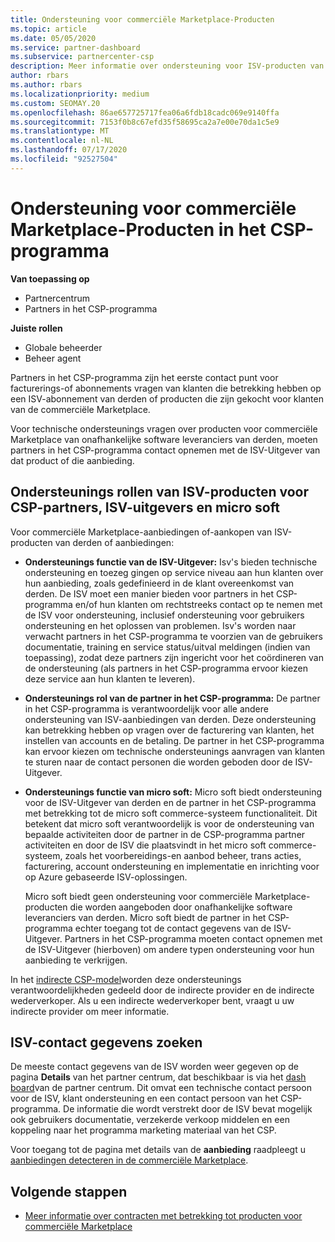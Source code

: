 ```yaml
---
title: Ondersteuning voor commerciële Marketplace-Producten
ms.topic: article
ms.date: 05/05/2020
ms.service: partner-dashboard
ms.subservice: partnercenter-csp
description: Meer informatie over ondersteuning voor ISV-producten van derden of abonnementen in de commerciële Marketplace van het CSP-programma.
author: rbars
ms.author: rbars
ms.localizationpriority: medium
ms.custom: SEOMAY.20
ms.openlocfilehash: 86ae657725717fea06a6fdb18cadc069e9140ffa
ms.sourcegitcommit: 7153f0b8c67efd35f58695ca2a7e00e70da1c5e9
ms.translationtype: MT
ms.contentlocale: nl-NL
ms.lasthandoff: 07/17/2020
ms.locfileid: "92527504"
---
```

# <a name="support-for-commercial-marketplace-products-in-the-csp-program"></a>Ondersteuning voor commerciële Marketplace-Producten in het CSP-programma

**Van toepassing op**

- Partnercentrum
- Partners in het CSP-programma

**Juiste rollen**

- Globale beheerder
- Beheer agent

Partners in het CSP-programma zijn het eerste contact punt voor facturerings-of abonnements vragen van klanten die betrekking hebben op een ISV-abonnement van derden of producten die zijn gekocht voor klanten van de commerciële Marketplace.

Voor technische ondersteunings vragen over producten voor commerciële Marketplace van onafhankelijke software leveranciers van derden, moeten partners in het CSP-programma contact opnemen met de ISV-Uitgever van dat product of die aanbieding.

## <a name="support-roles-of-isv-products-for-csp-partners-isv-publishers-and-microsoft"></a>Ondersteunings rollen van ISV-producten voor CSP-partners, ISV-uitgevers en micro soft

Voor commerciële Marketplace-aanbiedingen of-aankopen van ISV-producten van derden of aanbiedingen:

- **Ondersteunings functie van de ISV-Uitgever:** Isv's bieden technische ondersteuning en toezeg gingen op service niveau aan hun klanten over hun aanbieding, zoals gedefinieerd in de klant overeenkomst van derden. De ISV moet een manier bieden voor partners in het CSP-programma en/of hun klanten om rechtstreeks contact op te nemen met de ISV voor ondersteuning, inclusief ondersteuning voor gebruikers ondersteuning en het oplossen van problemen. Isv's worden naar verwacht partners in het CSP-programma te voorzien van de gebruikers documentatie, training en service status/uitval meldingen (indien van toepassing), zodat deze partners zijn ingericht voor het coördineren van de ondersteuning (als partners in het CSP-programma ervoor kiezen deze service aan hun klanten te leveren).

- **Ondersteunings rol van de partner in het CSP-programma:** De partner in het CSP-programma is verantwoordelijk voor alle andere ondersteuning van ISV-aanbiedingen van derden. Deze ondersteuning kan betrekking hebben op vragen over de facturering van klanten, het instellen van accounts en de betaling. De partner in het CSP-programma kan ervoor kiezen om technische ondersteunings aanvragen van klanten te sturen naar de contact personen die worden geboden door de ISV-Uitgever.

- **Ondersteunings functie van micro soft:** Micro soft biedt ondersteuning voor de ISV-Uitgever van derden en de partner in het CSP-programma met betrekking tot de micro soft commerce-systeem functionaliteit. Dit betekent dat micro soft verantwoordelijk is voor de ondersteuning van bepaalde activiteiten door de partner in de CSP-programma partner activiteiten en door de ISV die plaatsvindt in het micro soft commerce-systeem, zoals het voorbereidings-en aanbod beheer, trans acties, facturering, account ondersteuning en implementatie en inrichting voor op Azure gebaseerde ISV-oplossingen.

    Micro soft biedt geen ondersteuning voor commerciële Marketplace-producten die worden aangeboden door onafhankelijke software leveranciers van derden. Micro soft biedt de partner in het CSP-programma echter toegang tot de contact gegevens van de ISV-Uitgever. Partners in het CSP-programma moeten contact opnemen met de ISV-Uitgever (hierboven) om andere typen ondersteuning voor hun aanbieding te verkrijgen.

In het [indirecte CSP-model](csp-overview.md#indirect-model)worden deze ondersteunings verantwoordelijkheden gedeeld door de indirecte provider en de indirecte wederverkoper. Als u een indirecte wederverkoper bent, vraagt u uw indirecte provider om meer informatie.

## <a name="how-to-find-isv-contact-information"></a>ISV-contact gegevens zoeken

De meeste contact gegevens van de ISV worden weer gegeven op de pagina **Details** van het partner centrum, dat beschikbaar is via het [dash board](https://partner.microsoft.com/dashboard)van de partner centrum. Dit omvat een technische contact persoon voor de ISV, klant ondersteuning en een contact persoon van het CSP-programma. De informatie die wordt verstrekt door de ISV bevat mogelijk ook gebruikers documentatie, verzekerde verkoop middelen en een koppeling naar het programma marketing materiaal van het CSP.

Voor toegang tot de pagina met details van de **aanbieding** raadpleegt u [aanbiedingen detecteren in de commerciële Marketplace](csp-commercial-marketplace-discover.md#view-marketplace-offers-in-partner-center).

## <a name="next-steps"></a>Volgende stappen

- [Meer informatie over contracten met betrekking tot producten voor commerciële Marketplace](csp-commercial-marketplace-contracting.md)
